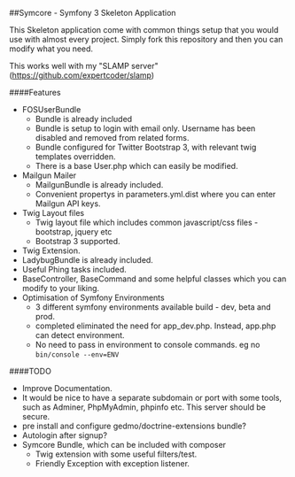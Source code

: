 ##Symcore - Symfony 3 Skeleton Application

This Skeleton application come with common things setup that you would use with almost every project.
Simply fork this repository and then you can modify what you need.

This works well with my "SLAMP server" (https://github.com/expertcoder/slamp)

####Features

* FOSUserBundle
    * Bundle is already included
    * Bundle is setup to login with email only. Username has been disabled and removed from related forms.
    * Bundle configured for Twitter Bootstrap 3, with relevant twig templates overridden.
    * There is a base User.php which can easily be modified.
* Mailgun Mailer
    * MailgunBundle is already included.
    * Convenient propertys in parameters.yml.dist where you can enter Mailgun API keys.
* Twig Layout files
    * Twig layout file which includes common javascript/css files - bootstrap, jquery etc
    * Bootstrap 3 supported.
* Twig Extension.
* LadybugBundle is already included.
* Useful Phing tasks included.
* BaseController, BaseCommand and some helpful classes which you can modify to your liking.
* Optimisation of Symfony Environments
    * 3 different symfony environments available build - dev, beta and prod.
    * completed eliminated the need for app_dev.php. Instead, app.php can detect environment.
    * No need to pass in environment to console commands. eg no ````bin/console --env=ENV````


####TODO

* Improve Documentation.
* It would be nice to have a separate subdomain or port with some tools, such as Adminer, PhpMyAdmin, phpinfo etc. This server should be secure.
* pre install and configure gedmo/doctrine-extensions bundle?
* Autologin after signup?
* Symcore Bundle, which can be included with composer
    * Twig extension with some useful filters/test.
    * Friendly Exception with exception listener.
